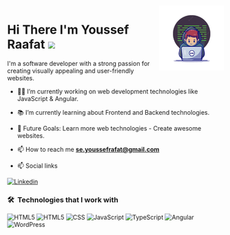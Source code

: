 
<img align="right" src="https://raw.githubusercontent.com/mohamedelkashef15/mohamedelkashef15/main/github-profile.png" width="30%">
<h1>
  Hi There I'm Youssef Raafat
  <img src="https://media.giphy.com/media/hvRJCLFzcasrR4ia7z/giphy.gif" width="28">
</h1>
<p>
I'm a software developer with a strong passion for creating visually appealing and user-friendly websites. 
</p>

- 👨‍💻 I’m currently working on web development technologies like JavaScript & Angular.
- 📚 I’m currently learning about Frontend and Backend technologies.
- 🎯 Future Goals: Learn more web technologies - Create awesome websites.
- 📫 How to reach me **se.youssefrafat@gmail.com**
  
- 📫 Social links 
<a href="https://www.linkedin.com/in/youssef-raafat-695591203">
  <img src="https://img.shields.io/badge/-Linkedin-0072b1?style=flat&logo=linkedin&logoColor=white" alt="Linkedin">
</a>

### 🛠 &nbsp;Technologies that I work with
![HTML5](https://img.shields.io/badge/-HTML5-000000?style=flat&logo=html5)
![HTML5](https://img.shields.io/badge/-C#-000000?style=flat&logo=C#)
![CSS](https://img.shields.io/badge/-CSS-000000?style=flat&logo=css3)
![JavaScript](https://img.shields.io/badge/-JavaScript-000000?style=flat&logo=javascript)
![TypeScript](https://img.shields.io/badge/-TypeScript-000000?style=flat&logo=typescript)
![Angular](https://img.shields.io/badge/-Angular-000000?style=flat&logo=Angular)
![WordPress](https://img.shields.io/badge/-WordPress-000000?style=flat&logo=wordpress)
